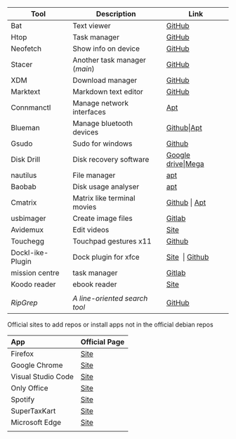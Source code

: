 | Tool             | Description                   | Link                                                                                                                                                                                     |
| ---------------- | ----------------------------- | ---------------------------------------------------------------------------------------------------------------------------------------------------------------------------------------- |
| Bat              | Text viewer                   | [GitHub](https://github.com/sharkdp/bat)                                                                                                                                                 |
| Htop             | Task manager                  | [GitHub](https://github.com/htop-dev/htop)                                                                                                                                               |
| Neofetch         | Show info on device           | [GitHub](https://github.com/dylanaraps/neofetch)                                                                                                                                         |
| Stacer           | Another task manager (*main*) | [GitHub](https://github.com/oguzhaninan/Stacer)                                                                                                                                          |
| XDM              | Download manager              | [GitHub](https://github.com/subhra74/xdm)                                                                                                                                                |
| Marktext         | Markdown text editor          | [GitHub](https://github.com/marktext/marktext)                                                                                                                                           |
| Connmanctl       | Manage network interfaces     | [Apt](https://packages.debian.org/bookworm/connman)                                                                                                                                      |
| Blueman          | Manage bluetooth devices      | [Github](https://github.com/blueman-project/blueman?tab=readme-ov-file)\|[Apt](https://packages.debian.org/bookworm/blueman)                                                             |
| Gsudo            | Sudo for windows              | [Github](https://github.com/gerardog/gsudo)                                                                                                                                              |
| Disk Drill       | Disk recovery software        | [Google drive](https://drive.google.com/file/d/1ztaaO9CBkXhGeojjeinbPzfPYUiEyDf2/view?usp=drive_link)\|[Mega](https://mega.nz/file/eZVWxKwS#e0A6pGnHLqJAh9SlSbH2qkYjr3SRxMNht3gSb_aHMsU) |
| nautilus         | File manager                  | [apt](https://packages.debian.org/bookworm/nautilus)                                                                                                                                     |
| Baobab           | Disk usage analyser           | [apt]()                                                                                                                                                                                  |
| Cmatrix          | Matrix like terminal movies   | [Github](https://github.com/abishekvashok/cmatrix) \| [Apt]()                                                                                                                            |
| usbimager        | Create image files            | [Gitlab](https://gitlab.com/bztsrc/usbimager)                                                                                                                                            |
| Avidemux         | Edit videos                   | [Site](https://avidemux.sourceforge.net/)                                                                                                                                                |
| Touchegg         | Touchpad gestures x11         | [Github](https://github.com/JoseExposito/touchegg)                                                                                                                                       |
| Dockl-ike-Plugin | Dock plugin for xfce          | [Site](https://mxrepo.com/mx/repo/pool/main/x/xfce4-docklike-plugin/)  \| [Github](https://github.com/davekeogh/xfce4-docklike-plugin)                                                   |
| mission centre   | task manager                  | [Gitlab](https://gitlab.com/mission-center-devs/mission-center)                                                                                                                          |
| Koodo reader     | ebook reader                  | [Site](https://www.koodoreader.com/en)                                                                                                                                                   |
|                  |                               |                                                                                                                                                                                          |
| *RipGrep*        | *A line-oriented search tool* | [GitHub](https://github.com/BurntSushi/ripgrep)                                                                                                                                          |

Official sites to add repos or install apps not in the official debian repos

| App                | Official Page                                                                                                                                                                                                       |
|:------------------ | ------------------------------------------------------------------------------------------------------------------------------------------------------------------------------------------------------------------- |
| Firefox            | [Site](https://support.mozilla.org/en-US/kb/install-firefox-linux?utm_source=www.mozilla.org&utm_medium=referral&utm_campaign=firefox-download-thanks#w_install-firefox-deb-package-for-debian-based-distributions) |
| Google Chrome      | [Site](https://www.google.com/chrome/)                                                                                                                                                                              |
| Visual Studio Code | [Site](https://code.visualstudio.com/docs/setup/linux)                                                                                                                                                              |
| Only Office        | [Site](https://helpcenter.onlyoffice.com/installation/desktop-install-ubuntu.aspx)                                                                                                                                  |
| Spotify            | [Site](https://www.spotify.com/us/download/linux/)                                                                                                                                                                  |
| SuperTaxKart       | [Site](https://supertuxkart.net/Download)                                                                                                                                                                           |
| Microsoft Edge     | [Site](https://www.microsoft.com/en-us/edge/download?form=MA13FJ)                                                                                                                                                   |
|                    |                                                                                                                                                                                                                     |
